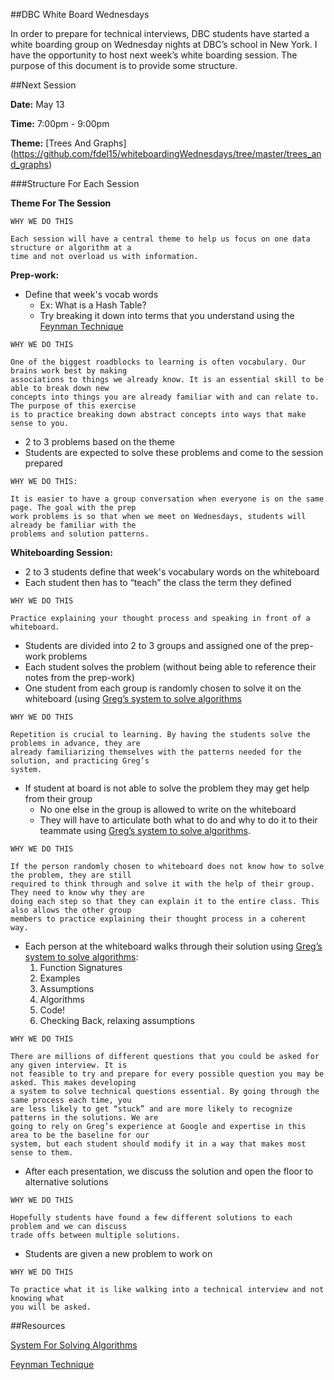 ##DBC White Board Wednesdays




In order to prepare for technical interviews, DBC students have started a white boarding group on Wednesday nights at DBC’s school in New York. I have the opportunity to host next week’s white boarding session. The purpose of this document is to provide some structure.

##Next Session

**Date:** May 13

**Time:** 7:00pm - 9:00pm

**Theme:** [Trees And Graphs] (https://github.com/fdel15/whiteboardingWednesdays/tree/master/trees_and_graphs)


###Structure For Each Session

**Theme For The Session**

```
WHY WE DO THIS

Each session will have a central theme to help us focus on one data structure or algorithm at a
time and not overload us with information.

```

**Prep-work:**
  - Define that week's vocab words
    - Ex: What is a Hash Table?
    - Try breaking it down into terms that you understand using the [Feynman Technique](https://github.com/fdel15/whiteboardingWednesdays/blob/master/feyman_technique.md)

```
WHY WE DO THIS

One of the biggest roadblocks to learning is often vocabulary. Our brains work best by making
associations to things we already know. It is an essential skill to be able to break down new
concepts into things you are already familiar with and can relate to. The purpose of this exercise
is to practice breaking down abstract concepts into ways that make sense to you.

```

* 2 to 3 problems based on the theme
* Students are expected to solve these problems and come to the session prepared

```
WHY WE DO THIS:

It is easier to have a group conversation when everyone is on the same page. The goal with the prep
work problems is so that when we meet on Wednesdays, students will already be familiar with the
problems and solution patterns.

```

**Whiteboarding Session:**

* 2 to 3 students define that week's vocabulary words on the whiteboard
* Each student then has to “teach” the class the term they defined

```
WHY WE DO THIS

Practice explaining your thought process and speaking in front of a whiteboard.

```

* Students are divided into 2 to 3 groups and assigned one of the prep-work problems
* Each student solves the problem (without being able to reference their notes from the prep-work)
* One student from each group is randomly chosen to solve it on the whiteboard (using [Greg’s system to solve algorithms](https://github.com/fdel15/whiteboardingWednesdays/blob/master/algorithm_system.md)

```
WHY WE DO THIS

Repetition is crucial to learning. By having the students solve the problems in advance, they are
already familiarizing themselves with the patterns needed for the solution, and practicing Greg’s
system.

```

* If student at board is not able to solve the problem they may get help from their group
	* No one else in the group is allowed to write on the whiteboard
	* They will have to articulate both what to do and why to do it to their teammate using [Greg’s system to solve algorithms](https://github.com/fdel15/whiteboardingWednesdays/blob/master/algorithm_system.md).

```
WHY WE DO THIS

If the person randomly chosen to whiteboard does not know how to solve the problem, they are still
required to think through and solve it with the help of their group. They need to know why they are
doing each step so that they can explain it to the entire class. This also allows the other group
members to practice explaining their thought process in a coherent way.

```

* Each person at the whiteboard walks through their solution using [Greg’s system to solve algorithms](https://github.com/fdel15/whiteboardingWednesdays/blob/master/algorithm_system.md):
	1. Function Signatures
	2. Examples
	3. Assumptions
	4. Algorithms
	5. Code!
	6. Checking Back, relaxing assumptions

```
WHY WE DO THIS

There are millions of different questions that you could be asked for any given interview. It is
not feasible to try and prepare for every possible question you may be asked. This makes developing
a system to solve technical questions essential. By going through the same process each time, you
are less likely to get “stuck” and are more likely to recognize patterns in the solutions. We are
going to rely on Greg’s experience at Google and expertise in this area to be the baseline for our
system, but each student should modify it in a way that makes most sense to them.

```

* After each presentation, we discuss the solution and open the floor to alternative solutions

```
WHY WE DO THIS

Hopefully students have found a few different solutions to each problem and we can discuss
trade offs between multiple solutions.

```

* Students are given a new problem to work on

```
WHY WE DO THIS

To practice what it is like walking into a technical interview and not knowing what
you will be asked.

```

##Resources

[System For Solving Algorithms](https://github.com/fdel15/whiteboardingWednesdays/blob/master/algorithm_system.md)

[Feynman Technique](https://github.com/fdel15/whiteboardingWednesdays/blob/master/feyman_technique.md)

